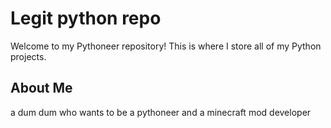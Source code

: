 # Legit python repo

Welcome to my Pythoneer repository! This is where I store all of my Python projects.

## About Me
a dum dum who wants to be a pythoneer and a minecraft mod developer
